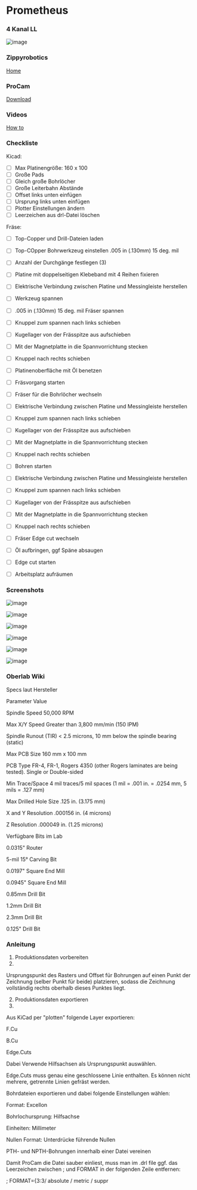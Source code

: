 # Prometheus

### 4 Kanal LL
![image](https://github.com/frankyhub/Prometheus/blob/main/Pix/4Kanal-LL.png)

### Zippyrobotics
[Home](https://www.zippyrobotics.com/)

### ProCam
[Download](https://www.zippyrobotics.com/download/)

### Videos
[How to](https://www.zippyrobotics.com/how-to/)


### Checkliste


Kicad:

- [ ] Max Platinengröße: 160 x 100
- [ ] Große Pads
- [ ] Gleich große Bohrlöcher
- [ ] Große Leiterbahn Abstände
- [ ] Offset links unten einfügen
- [ ] Ursprung links unten einfügen
- [ ] Plotter Einstellungen ändern
- [ ] Leerzeichen aus drl-Datei löschen

Fräse:

- [ ] Top-Copper und Drill-Dateien laden
- [ ] Top-COpper Bohrwerkzeug einstellen .005 in (.130mm) 15 deg. mil
- [ ] Anzahl der Durchgänge festlegen (3)
- [ ] Platine mit doppelseitigen Klebeband mit 4 Reihen fixieren
- [ ] Elektrische Verbindung zwischen Platine und Messingleiste herstellen 
- [ ] Werkzeug spannen
- [ ] .005 in (.130mm) 15 deg. mil Fräser spannen 
- [ ] Knuppel zum spannen nach links schieben 
- [ ] Kugellager von der Frässpitze aus aufschieben
- [ ] Mit der Magnetplatte in die Spannvorrichtung stecken
- [ ] Knuppel nach rechts schieben
- [ ] Platinenoberfläche mit Öl benetzen
- [ ] Fräsvorgang starten
- [ ] Fräser für die Bohrlöcher wechseln
- [ ] Elektrische Verbindung zwischen Platine und Messingleiste herstellen 
- [ ] Knuppel zum spannen nach links schieben 
- [ ] Kugellager von der Frässpitze aus aufschieben
- [ ] Mit der Magnetplatte in die Spannvorrichtung stecken
- [ ] Knuppel nach rechts schieben
- [ ] Bohren starten 
- [ ] Elektrische Verbindung zwischen Platine und Messingleiste herstellen 
- [ ] Knuppel zum spannen nach links schieben 
- [ ] Kugellager von der Frässpitze aus aufschieben
- [ ] Mit der Magnetplatte in die Spannvorrichtung stecken
- [ ] Knuppel nach rechts schieben
- [ ] Fräser Edge cut wechseln
- [ ] Öl aufbringen, ggf Späne absaugen 
- [ ] Edge cut starten
- [ ] Arbeitsplatz aufräumen


### Screenshots

![image](https://github.com/frankyhub/Prometheus/blob/main/Pix/kicad1.png)

![image](https://github.com/frankyhub/Prometheus/blob/main/Pix/kicad2.png)

![image](https://github.com/frankyhub/Prometheus/blob/main/Pix/kicad4.png)

![image](https://github.com/frankyhub/Prometheus/blob/main/Pix/kicad5.png)

![image](https://github.com/frankyhub/Prometheus/blob/main/Pix/drill1.png)

![image](https://github.com/frankyhub/Prometheus/blob/main/Pix/Prom1.png)





### Oberlab Wiki

Specs laut Hersteller

Parameter	Value

Spindle Speed	50,000 RPM

Max X/Y Speed	Greater than 3,800 mm/min (150 IPM)

Spindle Runout (TIR)	< 2.5 microns, 10 mm below the spindle bearing (static)

Max PCB Size	160 mm x 100 mm

PCB Type	FR-4, FR-1, Rogers 4350 (other Rogers laminates are being tested). Single or Double-sided

Min Trace/Space	4 mil traces/5 mil spaces (1 mil = .001 in. = .0254 mm, 5 mils = .127 mm)

Max Drilled Hole Size	.125 in. (3.175 mm)

X and Y Resolution	.000156 in. (4 microns)

Z Resolution	.000049 in. (1.25 microns)

Verfügbare Bits im Lab

0.0315" Router

5-mil 15° Carving Bit

0.0197" Square End Mill

0.0945" Square End Mill

0.85mm Drill Bit

1.2mm Drill Bit

2.3mm Drill Bit

0.125" Drill Bit


### Anleitung
1. Produktionsdaten vorbereiten
2. 
Ursprungspunkt des Rasters und Offset für Bohrungen auf einen Punkt der Zeichnung (selber Punkt für beide) platzieren, sodass die Zeichnung vollständig rechts oberhalb dieses Punktes liegt.


2. Produktionsdaten exportieren
3. 
Aus KiCad per "plotten" folgende Layer exportieren:


F.Cu

B.Cu

Edge.Cuts

Dabei Verwende Hilfsachsen als Ursprungspunkt auswählen.


Edge.Cuts muss genau eine geschlossene Linie enthalten. Es können nicht mehrere, getrennte Linien gefräst werden.


Bohrdateien exportieren und dabei folgende Einstellungen wählen:


Format: Excellon

Bohrlochursprung: Hilfsachse

Einheiten: Millimeter

Nullen Format: Unterdrücke führende Nullen

PTH- und NPTH-Bohrungen innerhalb einer Datei vereinen

Damit ProCam die Datei sauber einliest, muss man im .drl file ggf. das Leerzeichen zwischen ; und FORMAT in der folgenden Zeile entfernen:


; FORMAT={3:3/ absolute / metric / suppr


